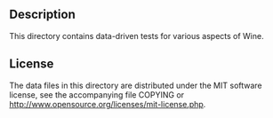 Description
------------

This directory contains data-driven tests for various aspects of Wine.

License
--------

The data files in this directory are distributed under the MIT software
license, see the accompanying file COPYING or
http://www.opensource.org/licenses/mit-license.php.

